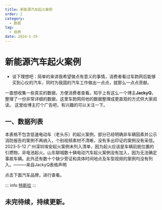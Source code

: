```yaml
---
title: 新能源汽车起火案例
order: 2
category:
  - 数据
tag:
  - 自燃
date: 2024-1-29
---
```




# 新能源汽车起火案例

- 谈下理想吧：简单的来讲我希望做点有意义的事情，消费者看过车韵网后能够买到心仪的汽车，同时为我国的汽车工作做出一点点，就那么一点点贡献。

一直想收集一些真实的数据，方便消费者查看。知乎上有这么一个博主**JackyQ**，整理了一份非常详细的数据，这里车韵网将他的数据整理成更直观的方式供大家阅读。 这里给博主打个广告吧，有兴趣的可以关注一下。



## 一、数据列表
本表格不包含低速电动车（老头乐）的起火案例，部分已经明确非车辆因素并公示消防报告的案例不再纳入，个别视频素材不清晰，没有多出印证的案例没有采信。2023-5-12 广州深圳埃安起火案例未列入清单，因为起火应该是车辆前舱位置的引燃物，非电池起火。山东聊城数十辆电动汽车起火案例没有加入，因为无法确定事故车辆。此外还有数十个缺少旁证和具体时间地点及车型视频的案例均没有列入。———来自JackyQ表格声明

点击下面汽车品牌，进行查看。



::: info <a href="../idata/特斯拉.html">特斯拉</a>
:::



## 未完待续，持续更新。



